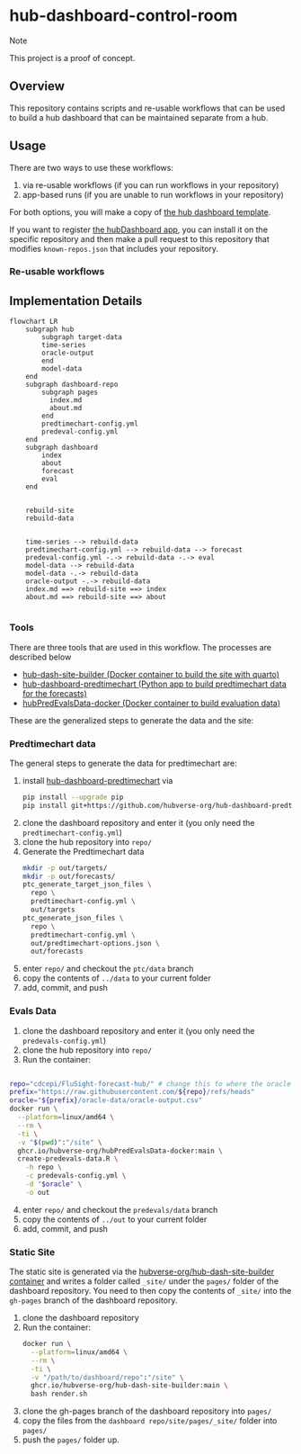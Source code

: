 # hub-dashboard-control-room

> [!NOTE]
>
> This project is a proof of concept.

## Overview

This repository contains scripts and re-usable workflows that can be used to
build a hub dashboard that can be maintained separate from a hub.

## Usage

There are two ways to use these workflows:

1. via re-usable workflows (if you can run workflows in your repository)
2. app-based runs (if you are unable to run workflows in your repository)

For both options, you will make a copy of [the hub dashboard
template](https://github.com/new?template_name=hub-dashboard-template&template_owner=hubverse-org).

If you want to register [the hubDashboard
app](https://github.com/apps/hubdashboard/installations/new), you can install
it on the specific repository and then make a pull request to this repository
that modifies `known-repos.json` that includes your repository.

### Re-usable workflows

## Implementation Details

```mermaid
flowchart LR
    subgraph hub
        subgraph target-data
        time-series
        oracle-output
        end
        model-data
    end
    subgraph dashboard-repo
        subgraph pages
          index.md
          about.md
        end
        predtimechart-config.yml
        predeval-config.yml
    end
    subgraph dashboard
        index
        about
        forecast
        eval
    end

    
    rebuild-site
    rebuild-data
    

    time-series --> rebuild-data
    predtimechart-config.yml --> rebuild-data --> forecast
    predeval-config.yml -.-> rebuild-data -.-> eval
    model-data --> rebuild-data
    model-data -.-> rebuild-data
    oracle-output -.-> rebuild-data
    index.md ==> rebuild-site ==> index
    about.md ==> rebuild-site ==> about
    
```

### Tools

There are three tools that are used in this workflow. The processes are described
below

 - [hub-dash-site-builder (Docker container to build the site with quarto)](https://github.com/hubverse-org/hub-dash-site-builder)
 - [hub-dashboard-predtimechart (Python app to build predtimechart data for the forecasts)](https://github.com/hubverse-org/hub-dashboard-predtimechart)
 - [hubPredEvalsData-docker (Docker container to build evaluation data)](https://github.com/hubverse-org/hubPredEvalsData-docker)

These are the generalized steps to generate the data and the site:

### Predtimechart data

The general steps to generate the data for predtimechart are:

1. install 
   [hub-dashboard-predtimechart](https://github.com/hubverse-org/hub-dashboard-predtimechart)
   via
   ```bash
   pip install --upgrade pip
   pip install git+https://github.com/hubverse-org/hub-dashboard-predtimechart
   ```
2. clone the dashboard repository and enter it (you only need the `predtimechart-config.yml`)
3. clone the hub repository into `repo/`
4. Generate the Predtimechart data
   ```bash
   mkdir -p out/targets/
   mkdir -p out/forecasts/
   ptc_generate_target_json_files \
     repo \
     predtimechart-config.yml \
     out/targets
   ptc_generate_json_files \
     repo \
     predtimechart-config.yml \
     out/predtimechart-options.json \
     out/forecasts
   ```
5. enter `repo/` and checkout the `ptc/data` branch
6. copy the contents of `../data` to your current folder
7. add, commit, and push

### Evals Data

1. clone the dashboard repository and enter it (you only need the `predevals-config.yml`)
2. clone the hub repository into `repo/`
3. Run the container:
  ```bash

  repo="cdcepi/FluSight-forecast-hub/" # change this to where the oracle data should be fetched from
  prefix="https://raw.githubusercontent.com/${repo}/refs/heads"
  oracle="${prefix}/oracle-data/oracle-output.csv"
  docker run \
    --platform=linux/amd64 \
    --rm \
    -ti \
    -v "$(pwd)":"/site" \
    ghcr.io/hubverse-org/hubPredEvalsData-docker:main \
    create-predevals-data.R \
      -h repo \
      -c predevals-config.yml \
      -d "$oracle" \
      -o out
  ```
4. enter `repo/` and checkout the `predevals/data` branch
5. copy the contents of `../out` to your current folder
6. add, commit, and push

### Static Site

The static site is generated via the [hubverse-org/hub-dash-site-builder
container](https://github.com/hubverse-org/hub-dash-site-builder/pkgs/container/hub-dash-site-builder)
and writes a folder called `_site/` under the `pages/` folder of the dashboard
repository. You need to then copy the contents of `_site/` into the `gh-pages`
branch of the dashboard repository. 


1. clone the dashboard repository
2. Run the container:
   ```bash
   docker run \
     --platform=linux/amd64 \
     --rm \
     -ti \
     -v "/path/to/dashboard/repo":"/site" \
     ghcr.io/hubverse-org/hub-dash-site-builder:main \
     bash render.sh
   ```
3. clone the gh-pages branch of the dashboard repository into `pages/`
4. copy the files from the `dashboard repo/site/pages/_site/` folder into `pages/`
5. push the `pages/` folder up. 

